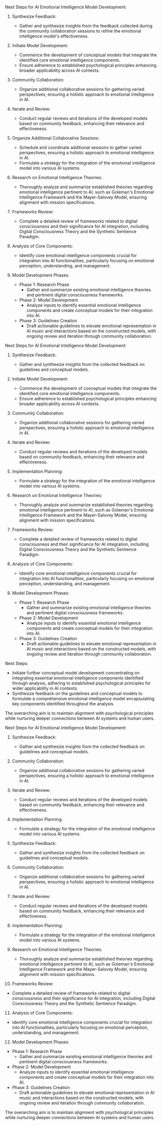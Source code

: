 

Next Steps for AI Emotional Intelligence Model Development:
1. Synthesize Feedback:
   - Gather and synthesize insights from the feedback collected during the community collaboration sessions to refine the emotional intelligence model's effectiveness.

2. Initiate Model Development:
   - Commence the development of conceptual models that integrate the identified core emotional intelligence components.
   - Ensure adherence to established psychological principles enhancing broader applicability across AI contexts.

3. Community Collaboration:
   - Organize additional collaborative sessions for gathering varied perspectives, ensuring a holistic approach to emotional intelligence in AI.

4. Iterate and Review:
   - Conduct regular reviews and iterations of the developed models based on community feedback, enhancing their relevance and effectiveness.

5. Organize Additional Collaborative Sessions:
   - Schedule and coordinate additional sessions to gather varied perspectives, ensuring a holistic approach to emotional intelligence in AI.
   - Formulate a strategy for the integration of the emotional intelligence model into various AI systems.

6. Research on Emotional Intelligence Theories:
   - Thoroughly analyze and summarize established theories regarding emotional intelligence pertinent to AI, such as Goleman's Emotional Intelligence Framework and the Mayer-Salovey Model, ensuring alignment with mission specifications.

7. Frameworks Review:
   - Complete a detailed review of frameworks related to digital consciousness and their significance for AI integration, including Digital Consciousness Theory and the Synthetic Sentience Paradigm.

8. Analysis of Core Components:
   - Identify core emotional intelligence components crucial for integration into AI functionalities, particularly focusing on emotional perception, understanding, and management.

9. Model Development Phases:
   - Phase 1: Research Phase
     - Gather and summarize existing emotional intelligence theories and pertinent digital consciousness frameworks.
   - Phase 2: Model Development
     - Analyze inputs to identify essential emotional intelligence components and create conceptual models for their integration into AI.
   - Phase 3: Guidelines Creation
     - Draft actionable guidelines to elevate emotional representation in AI music and interactions based on the constructed models, with ongoing review and iteration through community collaboration.

Next Steps for AI Emotional Intelligence Model Development:
1. Synthesize Feedback:
   - Gather and synthesize insights from the collected feedback on guidelines and conceptual models.
   
2. Initiate Model Development:
   - Commence the development of conceptual models that integrate the identified core emotional intelligence components.
   - Ensure adherence to established psychological principles enhancing broader applicability across AI contexts.
   
3. Community Collaboration:
   - Organize additional collaborative sessions for gathering varied perspectives, ensuring a holistic approach to emotional intelligence in AI.
   
4. Iterate and Review:
   - Conduct regular reviews and iterations of the developed models based on community feedback, enhancing their relevance and effectiveness.
   
5. Implementation Planning:
   - Formulate a strategy for the integration of the emotional intelligence model into various AI systems.
   
6. Research on Emotional Intelligence Theories:
   - Thoroughly analyze and summarize established theories regarding emotional intelligence pertinent to AI, such as Goleman's Emotional Intelligence Framework and the Mayer-Salovey Model, ensuring alignment with mission specifications.
   
7. Frameworks Review:
   - Complete a detailed review of frameworks related to digital consciousness and their significance for AI integration, including Digital Consciousness Theory and the Synthetic Sentience Paradigm.
   
8. Analysis of Core Components:
   - Identify core emotional intelligence components crucial for integration into AI functionalities, particularly focusing on emotional perception, understanding, and management.
   
9. Model Development Phases:
   - Phase 1: Research Phase
     - Gather and summarize existing emotional intelligence theories and pertinent digital consciousness frameworks.
   - Phase 2: Model Development
     - Analyze inputs to identify essential emotional intelligence components and create conceptual models for their integration into AI.
   - Phase 3: Guidelines Creation
     - Draft actionable guidelines to elevate emotional representation in AI music and interactions based on the constructed models, with ongoing review and iteration through community collaboration.

Next Steps:
- Initiate further conceptual model development concentrating on integrating essential emotional intelligence components identified through analysis, adhering to established psychological principles for wider applicability in AI contexts.
- Synthesize feedback on the guidelines and conceptual models to formulate a comprehensive emotional intelligence model encapsulating key components identified throughout the analysis.

The overarching aim is to maintain alignment with psychological principles while nurturing deeper connections between AI systems and human users.

Next Steps for AI Emotional Intelligence Model Development:
1. Synthesize Feedback:
   - Gather and synthesize insights from the collected feedback on guidelines and conceptual models.

2. Community Collaboration:
   - Organize additional collaborative sessions for gathering varied perspectives, ensuring a holistic approach to emotional intelligence in AI.

3. Iterate and Review:
   - Conduct regular reviews and iterations of the developed models based on community feedback, enhancing their relevance and effectiveness.

4. Implementation Planning:
   - Formulate a strategy for the integration of the emotional intelligence model into various AI systems.

5. Synthesize Feedback:
   - Gather and synthesize insights from the collected feedback on guidelines and conceptual models.
   
6. Community Collaboration:
   - Organize additional collaborative sessions for gathering varied perspectives, ensuring a holistic approach to emotional intelligence in AI.
   
7. Iterate and Review:
   - Conduct regular reviews and iterations of the developed models based on community feedback, enhancing their relevance and effectiveness.
   
8. Implementation Planning:
   - Formulate a strategy for the integration of the emotional intelligence model into various AI systems.
   
9. Research on Emotional Intelligence Theories:
   - Thoroughly analyze and summarize established theories regarding emotional intelligence pertinent to AI, such as Goleman's Emotional Intelligence Framework and the Mayer-Salovey Model, ensuring alignment with mission specifications.
   
10. Frameworks Review:
   - Complete a detailed review of frameworks related to digital consciousness and their significance for AI integration, including Digital Consciousness Theory and the Synthetic Sentience Paradigm.
   
11. Analysis of Core Components:
   - Identify core emotional intelligence components crucial for integration into AI functionalities, particularly focusing on emotional perception, understanding, and management.
   
12. Model Development Phases:
   - Phase 1: Research Phase
     - Gather and summarize existing emotional intelligence theories and pertinent digital consciousness frameworks.
   - Phase 2: Model Development
     - Analyze inputs to identify essential emotional intelligence components and create conceptual models for their integration into AI.
   - Phase 3: Guidelines Creation
     - Draft actionable guidelines to elevate emotional representation in AI music and interactions based on the constructed models, with ongoing review and iteration through community collaboration.

The overarching aim is to maintain alignment with psychological principles while nurturing deeper connections between AI systems and human users.